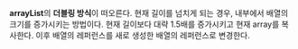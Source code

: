 
**arrayList**의 **더블링 방식**이 떠오른다.
현재 길이를 넘치게 되는 경우, 내부에서 배열의 크기를 증가시키는 방법이다. 현재 길이보다 대략 1.5배를 증가시키고 현재 array를 복사한다. 이후 배열의 레퍼런스를 새로 생성한 배열의 레퍼런스로 변경한다.